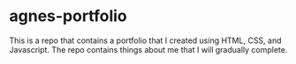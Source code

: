 # agnes-portfolio
This is a repo that contains a portfolio that I created using HTML, CSS, and Javascript. The repo contains things about me that I will gradually complete.
